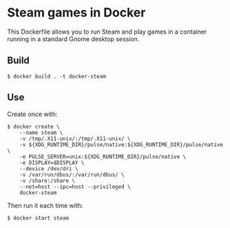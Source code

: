 Steam games in Docker
=====================

This Dockerfile allows you to run Steam and play games in a container running in a standard Gnome desktop session.

Build
-----
`$ docker build . -t docker-steam`

Use
---

Create once with:

```
$ docker create \
    --name steam \
    -v /tmp/.X11-unix/:/tmp/.X11-unix/ \
    -v ${XDG_RUNTIME_DIR}/pulse/native:${XDG_RUNTIME_DIR}/pulse/native \
    -e PULSE_SERVER=unix:${XDG_RUNTIME_DIR}/pulse/native \
    -e DISPLAY=$DISPLAY \
    --device /dev/dri \
    -v /var/run/dbus/:/var/run/dbus/ \
    -v /share:/share \
    --net=host --ipc=host --privileged \
    docker-steam
```

Then run it each time with:

```
$ docker start steam
```
